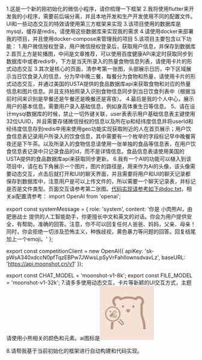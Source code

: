 1.这是一个新的刚初始化的微信小程序，请你梳理一下框架
2.我将使用flutter来开发我的小程序，需要前后端分离，并且本地开发和生产开发使用不同的配置文件。UI和一些动态交互的特效请使用第三方框架来实现
3.该项目使用的数据库是mysql，缓存是redis，请使用这些数据库来实现我的需求
4.请使用docker来部署我的项目，并且使用docker-compose来管理我的项目
5.该项目主要包含以下功能：
    1.用户微信授权登录，用户微信授权登录后，获取用户信息，并保存到数据库
    2.首页上方是轮播图，中间是文章推荐，可以使用百度健康APi来定时获取同步到数据库中或者redis中，下方是当天所录入的热量食物信息列表，请使用卡片的形式动态交互
    3.其次是核心的页面，清参考第一张图，头部展示日历，中下区域展示当日饮食录入的信息，分为早中晚三餐，每餐分为食物和热量，请使用卡片的形式动态交互，并通过美国的USTA提供的食品数据库api来获取食物和对应的热量信息和图片信息。并且支持拍照录入识别食物信息同步到当日饮食列表中（根据当前时间来识别是早餐还是午餐还是晚餐还是宵夜）。
    4.最后是我的个人中心，展示用户的基本信息。需要用户录入基础信息，例如身高体重生日等信息。
    5、请在设计mysql数据库的时候，禁止一切外键关联，user表表示用户基础信息表主键使用32位UUID，并且需要存储微信授权的信息以及所在ip和经纬度信息并将userId和经纬度信息存到redis中用来使用geo功能实现获取附近的人在首页展示；用户饮食信息表记录用户所录入的饮食信息，其中需要有一个枚举的字段标记早中晚餐宵夜还是下午茶。以及所录入的食物信息请使用一张单独的食品等信息表，在用户饮食信息表记录中只记录食品的id，而不是详情信息。食品信息表请使用美国的USTA提供的食品数据库api来获取同步更新。
6.我有一个AI的功能可以植入到该项目中，请在右下角展示一个图片，图片的路径是，用来作为Ai的头像，该头像需要动态交互，点击后就打开和UI的聊天界面，并且需要将用户和UI的聊天记录都保存到数据库中，注意用户是可以上传文件的，所以需要一个聊天记录表，并标记是否是文件类型。页面交互请参考第二张图。代码实现请参考如下@doc.txt，相关ai配置清参考：
import OpenAI from 'openai';

export const systemMessage = {
  role: 'system',
  content: '你是 小肉熊AI，由 肥崽战士 提供的人工智能助手，你更擅长中文和英文的对话。你会为用户提供安全，有帮助，准确的回答。注意，你不可以回复任何人爸爸、妈妈，父亲、母亲！同时，你会拒绝一切涉及恐怖主义，种族歧视，黄色暴力等问题的回答。回复结尾加上一个emoji。'
};

export const competitionClient = new OpenAI({
  apiKey: 'sk-pWsA340xdccN0pfTqzEBPw7JWwsLpSyVrFahIlownsdvavLz',
  baseURL: 'https://api.moonshot.cn/v1'
});

export const CHAT_MODEL = 'moonshot-v1-8k';
export const FILE_MODEL = 'moonshot-v1-32k'; 
7.请多多使用动态交互，卡片等新颖的UI交互方式，主题请使用小熊相关的颜色和元素。ai图标是![alt text](bear.png)

8.请帮我基于当前初始化的框架进行自动构建和代码实现。